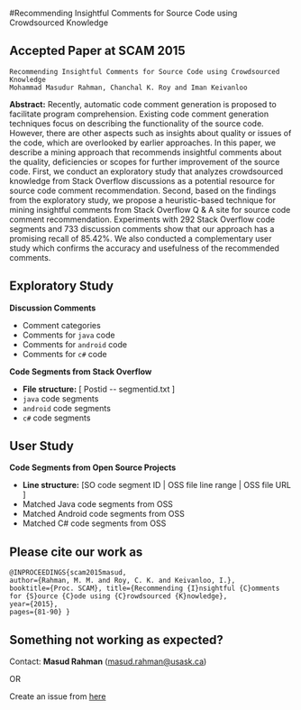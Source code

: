 

#Recommending Insightful Comments for Source Code using Crowdsourced Knowledge

Accepted Paper at SCAM 2015
-------------------------------
```
Recommending Insightful Comments for Source Code using Crowdsourced Knowledge
Mohammad Masudur Rahman, Chanchal K. Roy and Iman Keivanloo
```  
**Abstract:**  Recently, automatic code comment generation is proposed to facilitate program comprehension. Existing code comment generation techniques focus on describing the functionality of the source code. However, there are other aspects such as insights about quality or issues of the code, which are overlooked by earlier approaches. In this paper, we describe a mining approach that recommends insightful comments about the quality, deficiencies or scopes for further improvement of the source code. First, we conduct an exploratory study that analyzes crowdsourced knowledge from Stack Overflow discussions as a potential resource for source code comment recommendation. Second, based on the findings from the exploratory study, we propose a heuristic-based technique for mining insightful comments from Stack Overflow Q & A site for source code comment recommendation. Experiments with 292 Stack Overflow code segments and 733 discussion comments show that our approach has a promising recall of 85.42%. We also conducted a complementary user study which confirms the accuracy and usefulness of the recommended comments.

Exploratory Study
--------------------------------
**Discussion Comments**
- Comment categories
- Comments for ```java``` code
- Comments for ```android``` code
- Comments for ```c#``` code

**Code Segments from Stack Overflow**
- **File structure:** [ Postid -- segmentid.txt ]
- ```java``` code segments
-   ```android``` code  segments
-   ```c#``` code segments

User Study
----------------------

**Code Segments from Open Source Projects**
- **Line structure:** [SO code segment ID | OSS file line range | OSS file URL ]
-   Matched Java code segments from OSS
-   Matched Android code segments from OSS
-   Matched C# code segments from OSS


Please cite our work as
-------------------
```
@INPROCEEDINGS{scam2015masud, 
author={Rahman, M. M. and Roy, C. K. and Keivanloo, I.}, 
booktitle={Proc. SCAM}, title={Recommending {I}nsightful {C}omments for {S}ource {C}ode using {C}rowdsourced {K}nowledge}, 
year={2015}, 
pages={81-90} } 
```

## Something not working as expected?

Contact:  **Masud Rahman**  ([masud.rahman@usask.ca](mailto:masud.rahman@usask.ca))

OR

Create an issue from  [here]([https://github.com/masud-technope/CodeInsight-Replication-Package-SCAM2015/issues/new)
